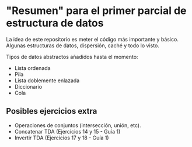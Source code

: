 # "Resumen" para el primer parcial de estructura de datos
La idea de este repositorio es meter el código más importante y básico. Algunas estructuras de datos, dispersión, caché
y todo lo visto.

Tipos de datos abstractos añadidos hasta el momento:
- Lista ordenada
- Pila
- Lista doblemente enlazada
- Diccionario
- Cola

## Posibles ejercicios extra
- Operaciones de conjuntos (intersección, unión, etc).
- Concatenar TDA (Ejercicios 14 y 15 - Guía 1)
- Invertir TDA (Ejercicios 17 y 18 - Guía 1)